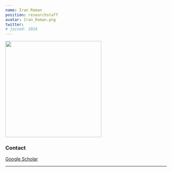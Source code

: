 ```yaml
---
name: Iran Roman
position: researchstaff
avatar: Iran_Roman.png
twitter: 
# joined: 2024
---
```


<img width="300" src="{{site.baseurl}}/images/people/{{page.avatar}}" data-action="zoom">

### Contact

<!-- <i class="fa fa-envelope-o"></i> `liyihao@seas.upenn.edu`<br> -->
<i class="fa fa-bar-chart"></i> [Google Scholar](https://scholar.google.com/citations?hl=en&user=W_PoFfkAAAAJ) <br>

<hr>
